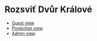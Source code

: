 # Rozsviť Dvůr Králové

- [Guest view](https://dvur-kralove-pause.herokuapp.com/)
- [Projection view](https://dvur-kralove-pause.herokuapp.com/screen.html)
- [Admin view](https://dvur-kralove-pause.herokuapp.com/config.html)
